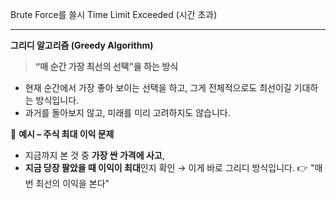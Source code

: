 Brute Force를 쓸시 Time Limit Exceeded (시간 초과)


---

**그리디 알고리즘 (Greedy Algorithm)**

> **“매 순간 가장 최선의 선택”을 하는 방식**

* 현재 순간에서 가장 좋아 보이는 선택을 하고,
  그게 전체적으로도 최선이길 기대하는 방식입니다.
* 과거를 돌아보지 않고, 미래를 미리 고려하지도 않습니다.

📌 **예시 – 주식 최대 이익 문제**

* 지금까지 본 것 중 **가장 싼 가격에 사고**,
* **지금 당장 팔았을 때 이익이 최대**인지 확인
  → 이게 바로 그리디 방식입니다.
  👉 "매번 최선의 이익을 본다"

